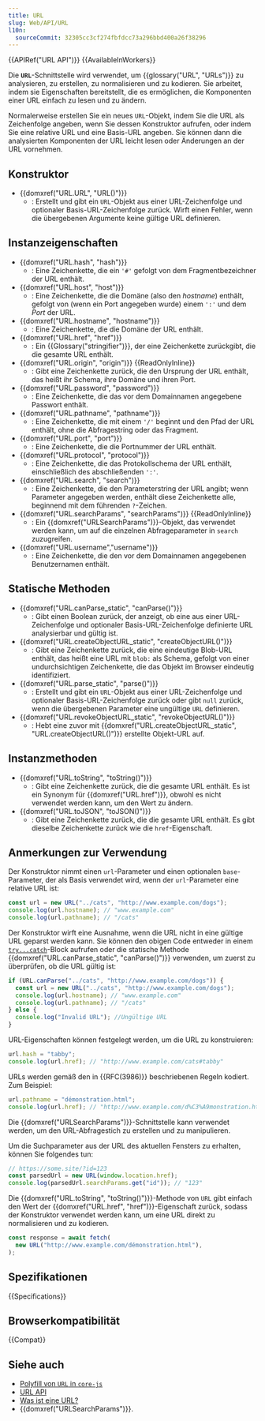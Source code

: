 ```yaml
---
title: URL
slug: Web/API/URL
l10n:
  sourceCommit: 32305cc3cf274fbfdcc73a296bbd400a26f38296
---
```


{{APIRef("URL API")}} {{AvailableInWorkers}}

Die **`URL`**-Schnittstelle wird verwendet, um {{glossary("URL", "URLs")}} zu analysieren, zu erstellen, zu normalisieren und zu kodieren. Sie arbeitet, indem sie Eigenschaften bereitstellt, die es ermöglichen, die Komponenten einer URL einfach zu lesen und zu ändern.

Normalerweise erstellen Sie ein neues `URL`-Objekt, indem Sie die URL als Zeichenfolge angeben, wenn Sie dessen Konstruktor aufrufen, oder indem Sie eine relative URL und eine Basis-URL angeben. Sie können dann die analysierten Komponenten der URL leicht lesen oder Änderungen an der URL vornehmen.

## Konstruktor

- {{domxref("URL.URL", "URL()")}}
  - : Erstellt und gibt ein `URL`-Objekt aus einer URL-Zeichenfolge und optionaler Basis-URL-Zeichenfolge zurück. Wirft einen Fehler, wenn die übergebenen Argumente keine gültige URL definieren.

## Instanzeigenschaften

- {{domxref("URL.hash", "hash")}}
  - : Eine Zeichenkette, die ein `'#'` gefolgt von dem Fragmentbezeichner der URL enthält.
- {{domxref("URL.host", "host")}}
  - : Eine Zeichenkette, die die Domäne (also den _hostname_) enthält, gefolgt von (wenn ein Port angegeben wurde) einem `':'` und dem _Port_ der URL.
- {{domxref("URL.hostname", "hostname")}}
  - : Eine Zeichenkette, die die Domäne der URL enthält.
- {{domxref("URL.href", "href")}}
  - : Ein {{Glossary("stringifier")}}, der eine Zeichenkette zurückgibt, die die gesamte URL enthält.
- {{domxref("URL.origin", "origin")}} {{ReadOnlyInline}}
  - : Gibt eine Zeichenkette zurück, die den Ursprung der URL enthält, das heißt ihr Schema, ihre Domäne und ihren Port.
- {{domxref("URL.password", "password")}}
  - : Eine Zeichenkette, die das vor dem Domainnamen angegebene Passwort enthält.
- {{domxref("URL.pathname", "pathname")}}
  - : Eine Zeichenkette, die mit einem `'/'` beginnt und den Pfad der URL enthält, ohne die Abfragestring oder das Fragment.
- {{domxref("URL.port", "port")}}
  - : Eine Zeichenkette, die die Portnummer der URL enthält.
- {{domxref("URL.protocol", "protocol")}}
  - : Eine Zeichenkette, die das Protokollschema der URL enthält, einschließlich des abschließenden `':'`.
- {{domxref("URL.search", "search")}}
  - : Eine Zeichenkette, die den Parameterstring der URL angibt; wenn Parameter angegeben werden, enthält diese Zeichenkette alle, beginnend mit dem führenden `?`-Zeichen.
- {{domxref("URL.searchParams", "searchParams")}} {{ReadOnlyInline}}
  - : Ein {{domxref("URLSearchParams")}}-Objekt, das verwendet werden kann, um auf die einzelnen Abfrageparameter in `search` zuzugreifen.
- {{domxref("URL.username","username")}}
  - : Eine Zeichenkette, die den vor dem Domainnamen angegebenen Benutzernamen enthält.

## Statische Methoden

- {{domxref("URL.canParse_static", "canParse()")}}
  - : Gibt einen Boolean zurück, der anzeigt, ob eine aus einer URL-Zeichenfolge und optionaler Basis-URL-Zeichenfolge definierte URL analysierbar und gültig ist.
- {{domxref("URL.createObjectURL_static", "createObjectURL()")}}
  - : Gibt eine Zeichenkette zurück, die eine eindeutige Blob-URL enthält, das heißt eine URL mit `blob:` als Schema, gefolgt von einer undurchsichtigen Zeichenkette, die das Objekt im Browser eindeutig identifiziert.
- {{domxref("URL.parse_static", "parse()")}}
  - : Erstellt und gibt ein `URL`-Objekt aus einer URL-Zeichenfolge und optionaler Basis-URL-Zeichenfolge zurück oder gibt `null` zurück, wenn die übergebenen Parameter eine ungültige `URL` definieren.
- {{domxref("URL.revokeObjectURL_static", "revokeObjectURL()")}}
  - : Hebt eine zuvor mit {{domxref("URL.createObjectURL_static", "URL.createObjectURL()")}} erstellte Objekt-URL auf.

## Instanzmethoden

- {{domxref("URL.toString", "toString()")}}
  - : Gibt eine Zeichenkette zurück, die die gesamte URL enthält. Es ist ein Synonym für {{domxref("URL.href")}}, obwohl es nicht verwendet werden kann, um den Wert zu ändern.
- {{domxref("URL.toJSON", "toJSON()")}}
  - : Gibt eine Zeichenkette zurück, die die gesamte URL enthält. Es gibt dieselbe Zeichenkette zurück wie die `href`-Eigenschaft.

## Anmerkungen zur Verwendung

Der Konstruktor nimmt einen `url`-Parameter und einen optionalen `base`-Parameter, der als Basis verwendet wird, wenn der `url`-Parameter eine relative URL ist:

```js
const url = new URL("../cats", "http://www.example.com/dogs");
console.log(url.hostname); // "www.example.com"
console.log(url.pathname); // "/cats"
```

Der Konstruktor wirft eine Ausnahme, wenn die URL nicht in eine gültige URL geparst werden kann. Sie können den obigen Code entweder in einem [`try...catch`](/de/docs/Web/JavaScript/Reference/Statements/try...catch)-Block aufrufen oder die statische Methode {{domxref("URL.canParse_static", "canParse()")}} verwenden, um zuerst zu überprüfen, ob die URL gültig ist:

```js
if (URL.canParse("../cats", "http://www.example.com/dogs")) {
  const url = new URL("../cats", "http://www.example.com/dogs");
  console.log(url.hostname); // "www.example.com"
  console.log(url.pathname); // "/cats"
} else {
  console.log("Invalid URL"); //Ungültige URL
}
```

URL-Eigenschaften können festgelegt werden, um die URL zu konstruieren:

```js
url.hash = "tabby";
console.log(url.href); // "http://www.example.com/cats#tabby"
```

URLs werden gemäß den in {{RFC(3986)}} beschriebenen Regeln kodiert. Zum Beispiel:

```js
url.pathname = "démonstration.html";
console.log(url.href); // "http://www.example.com/d%C3%A9monstration.html"
```

Die {{domxref("URLSearchParams")}}-Schnittstelle kann verwendet werden, um den URL-Abfragestich zu erstellen und zu manipulieren.

Um die Suchparameter aus der URL des aktuellen Fensters zu erhalten, können Sie folgendes tun:

```js
// https://some.site/?id=123
const parsedUrl = new URL(window.location.href);
console.log(parsedUrl.searchParams.get("id")); // "123"
```

Die {{domxref("URL.toString", "toString()")}}-Methode von `URL` gibt einfach den Wert der {{domxref("URL.href", "href")}}-Eigenschaft zurück, sodass der Konstruktor verwendet werden kann, um eine URL direkt zu normalisieren und zu kodieren.

```js
const response = await fetch(
  new URL("http://www.example.com/démonstration.html"),
);
```

## Spezifikationen

{{Specifications}}

## Browserkompatibilität

{{Compat}}

## Siehe auch

- [Polyfill von `URL` in `core-js`](https://github.com/zloirock/core-js#url-and-urlsearchparams)
- [URL API](/de/docs/Web/API/URL_API)
- [Was ist eine URL?](/de/docs/Learn/Common_questions/Web_mechanics/What_is_a_URL)
- {{domxref("URLSearchParams")}}.
